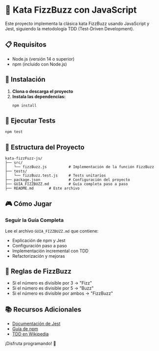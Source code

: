 # 🤺 Kata FizzBuzz con JavaScript

Este proyecto implementa la clásica kata FizzBuzz usando JavaScript y Jest, siguiendo la metodología TDD (Test-Driven Development).

## 📋 Requisitos

- Node.js (versión 14 o superior)
- npm (incluido con Node.js)

## 🚀 Instalación

1. **Clona o descarga el proyecto**
2. **Instala las dependencias:**
   ```bash
   npm install
   ```

## 🧪 Ejecutar Tests

```bash
npm test
```

## 📁 Estructura del Proyecto

```
kata-fizzFuzz-js/
├── src/
│   └── fizzBuzz.js          # Implementación de la función FizzBuzz
├── tests/
│   └── fizzBuzz.test.js     # Tests unitarios
├── package.json             # Configuración del proyecto
├── GUIA_FIZZBUZZ.md         # Guía completa paso a paso
├── README.md       # Este archivo
```

## 🎮 Cómo Jugar

###  Seguir la Guía Completa
Lee el archivo `GUIA_FIZZBUZZ.md` que contiene:
- Explicación de npm y Jest
- Configuración paso a paso
- Implementación incremental con TDD
- Refactorización y mejoras


## 🎯 Reglas de FizzBuzz

- Si el número es divisible por 3 → "Fizz"
- Si el número es divisible por 5 → "Buzz"
- Si el número es divisible por ambos → "FizzBuzz"

## 📚 Recursos Adicionales

- [Documentación de Jest](https://jestjs.io/)
- [Guía de npm](https://docs.npmjs.com/)
- [TDD en Wikipedia](https://es.wikipedia.org/wiki/Desarrollo_guiado_por_pruebas)


¡Disfruta programando! 🚀 